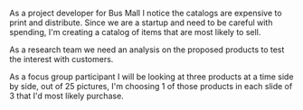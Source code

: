 As a project developer for Bus Mall I notice the catalogs are expensive to print and distribute. Since we are a startup and need to be careful with spending, I'm creating a catalog of items that are most likely to sell.

As a research team we need an analysis on the proposed products to test the interest with customers.

As a focus group participant I will be looking at three products at a time side by side, out of 25 pictures, I'm choosing 1 of those products in each slide of 3 that I'd most likely purchase.
